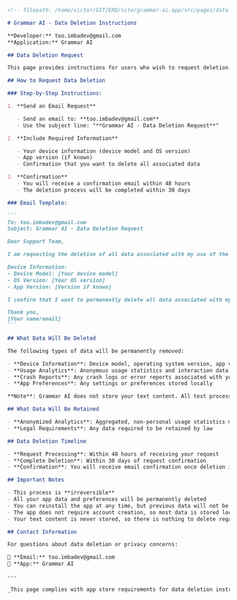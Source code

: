 ````markdown
<!-- filepath: /home/victor/GIT/ERD/site/grammar-ai.app/src/pages/data-deletion.md -->

# Grammar AI - Data Deletion Instructions

**Developer:** too.imbadev@gmail.com  
**Application:** Grammar AI

## Data Deletion Request

This page provides instructions for users who wish to request deletion of their data from the Grammar AI application.

## How to Request Data Deletion

### Step-by-Step Instructions:

1. **Send an Email Request**

   - Send an email to: **too.imbadev@gmail.com**
   - Use the subject line: "**Grammar AI - Data Deletion Request**"

2. **Include Required Information**

   - Your device information (device model and OS version)
   - App version (if known)
   - Confirmation that you want to delete all associated data

3. **Confirmation**
   - You will receive a confirmation email within 48 hours
   - The deletion process will be completed within 30 days

### Email Template:

```
To: too.imbadev@gmail.com
Subject: Grammar AI - Data Deletion Request

Dear Support Team,

I am requesting the deletion of all data associated with my use of the Grammar AI application.

Device Information:
- Device Model: [Your device model]
- OS Version: [Your OS version]
- App Version: [Version if known]

I confirm that I want to permanently delete all data associated with my use of this application.

Thank you,
[Your name/email]
```

## What Data Will Be Deleted

The following types of data will be permanently removed:

- **Device Information**: Device model, operating system version, app version
- **Usage Analytics**: Anonymous usage statistics and interaction data
- **Crash Reports**: Any crash logs or error reports associated with your device
- **App Preferences**: Any settings or preferences stored locally

**Note**: Grammar AI does not store your text content. All text processing is done in real-time and not retained after the correction/translation is provided.

## What Data Will Be Retained

- **Anonymized Analytics**: Aggregated, non-personal usage statistics may be retained for app improvement purposes
- **Legal Requirements**: Any data required to be retained by law

## Data Deletion Timeline

- **Request Processing**: Within 48 hours of receiving your request
- **Complete Deletion**: Within 30 days of request confirmation
- **Confirmation**: You will receive email confirmation once deletion is complete

## Important Notes

- This process is **irreversible**
- All your app data and preferences will be permanently deleted
- You can reinstall the app at any time, but previous data will not be recoverable
- The app does not require account creation, so most data is stored locally on your device
- Your text content is never stored, so there is nothing to delete regarding your actual text data

## Contact Information

For questions about data deletion or privacy concerns:

📧 **Email:** too.imbadev@gmail.com  
📱 **App:** Grammar AI

---

_This page complies with app store requirements for data deletion instructions. Last updated: December 2024_
````
